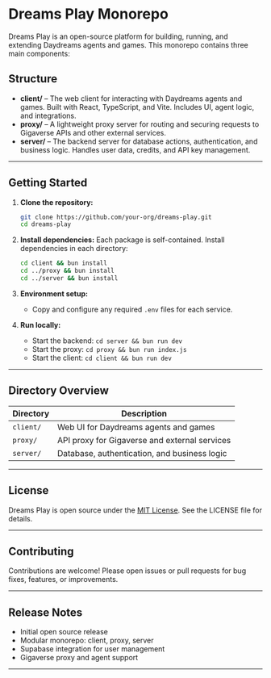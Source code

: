 # Dreams Play Monorepo

Dreams Play is an open-source platform for building, running, and extending Daydreams agents and games. This monorepo contains three main components:

## Structure

- **client/** – The web client for interacting with Daydreams agents and games. Built with React, TypeScript, and Vite. Includes UI, agent logic, and integrations.
- **proxy/** – A lightweight proxy server for routing and securing requests to Gigaverse APIs and other external services.
- **server/** – The backend server for database actions, authentication, and business logic. Handles user data, credits, and API key management.

---

## Getting Started

1. **Clone the repository:**

   ```sh
   git clone https://github.com/your-org/dreams-play.git
   cd dreams-play
   ```

2. **Install dependencies:**
   Each package is self-contained. Install dependencies in each directory:

   ```sh
   cd client && bun install
   cd ../proxy && bun install
   cd ../server && bun install
   ```

3. **Environment setup:**

   - Copy and configure any required `.env` files for each service.

4. **Run locally:**
   - Start the backend: `cd server && bun run dev`
   - Start the proxy: `cd proxy && bun run index.js`
   - Start the client: `cd client && bun run dev`

---

## Directory Overview

| Directory | Description                                   |
| --------- | --------------------------------------------- |
| `client/` | Web UI for Daydreams agents and games         |
| `proxy/`  | API proxy for Gigaverse and external services |
| `server/` | Database, authentication, and business logic  |

---

## License

Dreams Play is open source under the [MIT License](LICENSE). See the LICENSE file for details.

---

## Contributing

Contributions are welcome! Please open issues or pull requests for bug fixes, features, or improvements.

---

## Release Notes

- Initial open source release
- Modular monorepo: client, proxy, server
- Supabase integration for user management
- Gigaverse proxy and agent support

---
